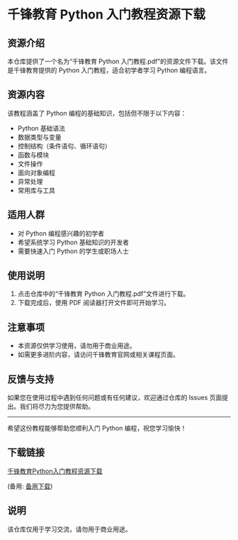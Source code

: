 # 千锋教育 Python 入门教程资源下载

## 资源介绍

本仓库提供了一个名为“千锋教育 Python 入门教程.pdf”的资源文件下载。该文件是千锋教育提供的 Python 入门教程，适合初学者学习 Python 编程语言。

## 资源内容

该教程涵盖了 Python 编程的基础知识，包括但不限于以下内容：

- Python 基础语法
- 数据类型与变量
- 控制结构（条件语句、循环语句）
- 函数与模块
- 文件操作
- 面向对象编程
- 异常处理
- 常用库与工具

## 适用人群

- 对 Python 编程感兴趣的初学者
- 希望系统学习 Python 基础知识的开发者
- 需要快速入门 Python 的学生或职场人士

## 使用说明

1. 点击仓库中的“千锋教育 Python 入门教程.pdf”文件进行下载。
2. 下载完成后，使用 PDF 阅读器打开文件即可开始学习。

## 注意事项

- 本资源仅供学习使用，请勿用于商业用途。
- 如需更多进阶内容，请访问千锋教育官网或相关课程页面。

## 反馈与支持

如果您在使用过程中遇到任何问题或有任何建议，欢迎通过仓库的 Issues 页面提出。我们将尽力为您提供帮助。

---

希望这份教程能够帮助您顺利入门 Python 编程，祝您学习愉快！

## 下载链接
[千锋教育Python入门教程资源下载](https://pan.quark.cn/s/9d5d63d763be) 

(备用: [备用下载](https://pan.baidu.com/s/1xB_EtiIpdhm5IUP-_y2KKQ?pwd=1234))

## 说明

该仓库仅用于学习交流，请勿用于商业用途。
